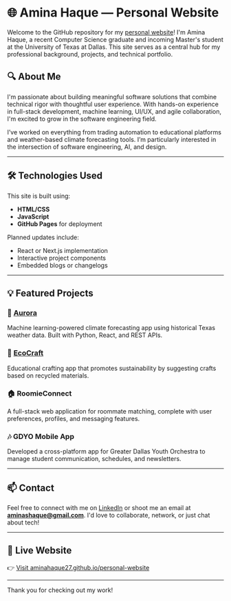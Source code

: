 # 🌐 Amina Haque — Personal Website

Welcome to the GitHub repository for my [personal website](https://aminahaque27.github.io/personal-website/)! I'm Amina Haque, a recent Computer Science graduate and incoming Master's student at the University of Texas at Dallas. This site serves as a central hub for my professional background, projects, and technical portfolio.

## 🔍 About Me

I'm passionate about building meaningful software solutions that combine technical rigor with thoughtful user experience. With hands-on experience in full-stack development, machine learning, UI/UX, and agile collaboration, I'm excited to grow in the software engineering field.

I’ve worked on everything from trading automation to educational platforms and weather-based climate forecasting tools. I’m particularly interested in the intersection of software engineering, AI, and design.

---

## 🛠️ Technologies Used

This site is built using:
- **HTML/CSS**
- **JavaScript**
- **GitHub Pages** for deployment

Planned updates include:
- React or Next.js implementation
- Interactive project components
- Embedded blogs or changelogs

---

## 💡 Featured Projects

### 🌱 [Aurora](https://github.com/aminahaque27/aurora)
Machine learning-powered climate forecasting app using historical Texas weather data. Built with Python, React, and REST APIs.

### 🧵 [EcoCraft](https://github.com/aminahaque27/ecocraft)
Educational crafting app that promotes sustainability by suggesting crafts based on recycled materials.

### 🏠 RoomieConnect
A full-stack web application for roommate matching, complete with user preferences, profiles, and messaging features.

### 🎶 GDYO Mobile App
Developed a cross-platform app for Greater Dallas Youth Orchestra to manage student communication, schedules, and newsletters.

---

## 📫 Contact

Feel free to connect with me on [LinkedIn](https://linkedin.com/in/amina-syeda-haque) or shoot me an email at **aminashaque@gmail.com**. I'd love to collaborate, network, or just chat about tech!

---

## 🚀 Live Website

👉 [Visit aminahaque27.github.io/personal-website](https://aminahaque27.github.io/personal-website/)

---

Thank you for checking out my work!
